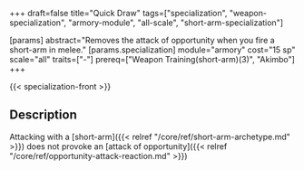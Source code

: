 +++
draft=false
title="Quick Draw"
tags=["specialization", "weapon-specialization", "armory-module", "all-scale", "short-arm-specialization"]

[params]
  abstract="Removes the attack of opportunity when you fire a short-arm in melee."
  [params.specialization]
    module="armory"
    cost="15 sp"
    scale="all"
    traits=["-"]
    prereq=["Weapon Training(short-arm)(3)", "Akimbo"]
+++

{{< specialization-front >}}

## Description

Attacking with a [short-arm]({{< relref "/core/ref/short-arm-archetype.md" >}})
does not provoke an 
[attack of opportunity]({{< relref "/core/ref/opportunity-attack-reaction.md" >}})

